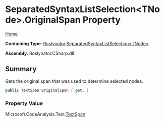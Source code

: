 <a name="_top"></a>

# SeparatedSyntaxListSelection\<TNode>\.OriginalSpan Property

[Home](../../../README.md#_top)

**Containing Type**: [Roslynator](../../README.md#_top)\.[SeparatedSyntaxListSelection\<TNode>](../README.md#_top)

**Assembly**: Roslynator\.CSharp\.dll

## Summary

Gets the original span that was used to determine selected nodes\.

```csharp
public TextSpan OriginalSpan { get; }
```

### Property Value

Microsoft\.CodeAnalysis\.Text\.[TextSpan](https://docs.microsoft.com/en-us/dotnet/api/microsoft.codeanalysis.text.textspan)

